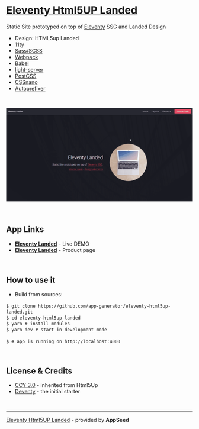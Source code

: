 # [Eleventy Html5UP Landed](https://appseed.us/static-site/eleventy-html5up-landed)

Static Site prototyped on top of [Eleventy](https://www.11ty.io/) SSG and Landed Design  

- Design: HTML5up Landed
- [11ty](https://www.11ty.io/)
- [Sass/SCSS](https://github.com/sass/node-sass)
- [Webpack](https://webpack.js.org/)
- [Babel](https://babeljs.io/)
- [light-server](https://github.com/txchen/light-server)
- [PostCSS](https://postcss.org/)
- [CSSnano](https://cssnano.co/)
- [Autoprefixer](https://github.com/postcss/autoprefixer)

<br />

![Eleventy Html5UP Landed - Gif animated intro.](https://github.com/app-generator/static/blob/master/products/eleventy-html5up-landed-intro.gif?raw=true)

<br />

## App Links

- **[Eleventy Landed](https://eleventy-html5up-landed.appseed.us)** - Live DEMO
- **[Eleventy Landed](https://appseed.us/static-site/eleventy-html5up-landed)** - Product page

<br />

## How to use it

- Build from sources:

```
$ git clone https://github.com/app-generator/eleventy-html5up-landed.git
$ cd eleventy-html5up-landed
$ yarn # install modules
$ yarn dev # start in development mode

$ # app is running on http://localhost:4000
```

<br />

## License & Credits

- [CCY 3.0](https://html5up.net/license) - inherited from Html5Up
- [Deventy](https://github.com/ianrose/deventy) - the initial starter 

<br />

---
[Eleventy Html5UP Landed](https://appseed.us/static-site/eleventy-html5up-landed) - provided by **AppSeed**
